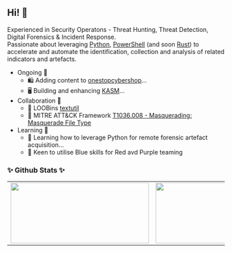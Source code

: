 ## Hi! 👋

Experienced in Security Operatons - Threat Hunting, Threat Detection, Digital Forensics & Incident Response.<br>
Passionate about leveraging [Python](https://www.python.org/), [PowerShell](https://docs.microsoft.com/en-gb/powershell/) (and soon [Rust](https://www.rust-lang.org)) to accelerate and automate the identification, collection and analysis of related indicators and artefacts.

- Ongoing 🔭
  - 🛍️ Adding content to [onestopcybershop](https://github.com/ezaspy/oscybershop)...
  - 🖥️ Building and enhancing [KASM](https://github.com/ezaspy/KASM)...
- Collaboration 👯
  - 👯 LOOBins [textutil](https://github.com/infosecB/LOOBins/issues/62)
  - 👯 MITRE ATT&CK Framework [T1036.008 - Masquerading: Masquerade File Type](https://attack.mitre.org/techniques/T1036/008/)
- Learning 🌱
  - 🌱 Learning how to leverage Python for remote forensic artefact acquisition...
  - 🌱 Keen to utilise Blue skills for Red avd Purple teaming

### ✨ Github Stats ✨
<center>
<table border:transparent cellspacing="0" cellpadding="0">
  <tr>
      <td><img width="320px" height="140px" align="center" src="https://github-readme-stats.vercel.app/api/top-langs/?username=ezaspy&layout=compact&theme=radical&langs_count=10&hide=php,css&count_private=true&" /></td>
      <td><img width="438px" height="140px" align="center" src="https://github-readme-stats.vercel.app/api?username=ezaspy&theme=radical&show_icons=true&hide=prs" /></td>
  </tr>
</table>
</center>

<!--
- 🔭 I’m currently working on ...
- 🌱 I’m currently learning ...
- 👯 I’m looking to collaborate on ...
- 🤔 I’m looking for help with ...
- 💬 Ask me about ...
- 📫 How to reach me: ...
- 😄 Pronouns: ...
- ⚡ Fun fact: ...
https://github.com/MartinHeinz/MartinHeinz
https://github.com/cxyfreedom/cxyfreedom
https://github.com/AbhishekMaira10/AbhishekMaira10
https://github.com/claytonjhamilton/claytonjhamilton
-->
